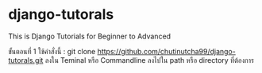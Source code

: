 # django-tutorals
This is Django Tutorials for Beginner to Advanced

ขั้นตอนที่ 1 ใช้คำสั่งนี้  : git clone https://github.com/chutinutcha99/django-tutorals.git  ลงใน Teminal หรือ Commandline ลงไปใน path หรือ directory ที่ต้องการ
